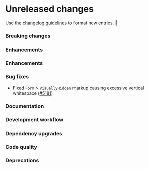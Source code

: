 # Unreleased changes

Use [the changelog guidelines](/documentation/Versioning%20and%20changelog.md) to format new entries. 💜

### Breaking changes

### Enhancements

### Enhancements

### Bug fixes

- Fixed `Form` > `VisuallyHidden` markup causing excessive vertical whitespace ([#5181](https://github.com/Shopify/polaris-react/pull/5181))

### Documentation

### Development workflow

### Dependency upgrades

### Code quality

### Deprecations
